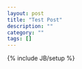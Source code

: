 ```yaml
---
layout: post
title: "Test Post"
description: ""
category: ""
tags: []
---
```

{% include JB/setup %}
